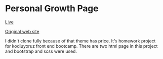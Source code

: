 # Personal Growth Page

<a href="https://personal-growth-page.vercel.app/">Live</a>

<a href="https://mobirise.com/extensions/therapym4/personal.html">Original web site</a>

I didn't clone fully because of that theme has price.
It's homework project for kodluyoruz front end bootcamp. There are two html page in this project and bootstrap and scss were used.
